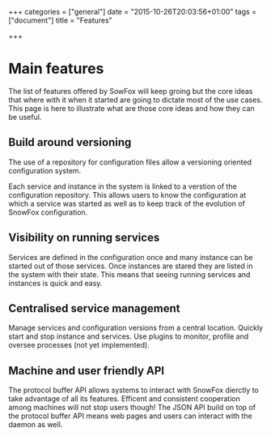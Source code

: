 +++
categories = ["general"]
date = "2015-10-26T20:03:56+01:00"
tags = ["document"]
title = "Features"

+++

Main features
=============
The list of features offered by SowFox will keep groing but the core ideas
that where with it when it started are going to dictate most of the use cases.
This page is here to illustrate what are those core ideas and how they
can be useful.


Build around versioning
-----------------------
The use of a repository for configuration files allow a versioning oriented
configuration system.

Each service and instance in the system is linked to a verstion of the
configuration repository.
This allows users to know the configuration at which a service was started
as well as to keep track of the evolution of SnowFox configuration.


Visibility on running services
------------------------------
Services are defined in the configuration once and many instance can be
started out of those services.
Once instances are stared they are listed in the system with their state.
This means that seeing running services and instances is quick and easy.


Centralised service management
------------------------------
Manage services and configuration versions from a central location.
Quickly start and stop instance and services.
Use plugins to monitor, profile and oversee processes (not yet implemented).


Machine and user friendly API
-----------------------------
The protocol buffer API allows systems to interact with SnowFox dierctly
to take advantage of all its features.
Efficent and consistent cooperation among machines will not stop users
though!
The JSON API build on top of the protocol buffer API means web pages
and users can interact with the daemon as well.
